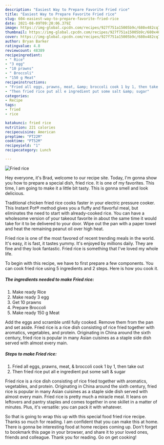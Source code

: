 ```yaml
---
description: "Easiest Way to Prepare Favorite Fried rice"
title: "Easiest Way to Prepare Favorite Fried rice"
slug: 604-easiest-way-to-prepare-favorite-fried-rice
date: 2021-08-09T09:20:06.379Z
image: https://img-global.cpcdn.com/recipes/927f751a15005b9c/680x482cq70/fried-rice-recipe-main-photo.jpg
thumbnail: https://img-global.cpcdn.com/recipes/927f751a15005b9c/680x482cq70/fried-rice-recipe-main-photo.jpg
cover: https://img-global.cpcdn.com/recipes/927f751a15005b9c/680x482cq70/fried-rice-recipe-main-photo.jpg
author: Bryan Barker
ratingvalue: 4.8
reviewcount: 48389
recipeingredient:
- " Rice"
- "3 egg"
- "10 prawns"
- " Broccoli"
- "150 g Meat"
recipeinstructions:
- "Fried all eggs, prawns, meat, &amp; broccoli cook 1 by 1, then take out"
- "Then fried rice put all e ingredient put some salt &amp; sugar"
categories:
- Recipe
tags:
- fried
- rice

katakunci: fried rice 
nutrition: 221 calories
recipecuisine: American
preptime: "PT22M"
cooktime: "PT52M"
recipeyield: "1"
recipecategory: Lunch

---
```



![Fried rice](https://img-global.cpcdn.com/recipes/927f751a15005b9c/680x482cq70/fried-rice-recipe-main-photo.jpg)

Hey everyone, it's Brad, welcome to our recipe site. Today, I'm gonna show you how to prepare a special dish, fried rice. It is one of my favorites. This time, I am going to make it a little bit tasty. This is gonna smell and look delicious.

Traditional chicken fried rice cooks faster in your electric pressure cooker. This Instant Pot® method gives you a fluffy and flavorful meal, but eliminates the need to start with already-cooked rice. You can have a wholesome version of your takeout favorite in about the same time it would take for it to be delivered to your door. Wipe out the pan with a paper towel and heat the remaining peanut oil over high heat.

Fried rice is one of the most favored of recent trending meals in the world. It's easy, it is fast, it tastes yummy. It's enjoyed by millions daily. They are fine and they look fantastic. Fried rice is something that I've loved my whole life.


To begin with this recipe, we have to first prepare a few components. You can cook fried rice using 5 ingredients and 2 steps. Here is how you cook it.

<!--inarticleads1-->

##### The ingredients needed to make Fried rice:

1. Make ready  Rice
1. Make ready 3 egg
1. Get 10 prawns
1. Prepare  Broccoli
1. Make ready 150 g Meat


Add the eggs and scramble until fully cooked. Remove them from the pan and set aside. Fried rice is a rice dish consisting of rice fried together with aromatics, vegetables, and protein. Originating in China around the sixth century, fried rice is popular in many Asian cuisines as a staple side dish served with almost every main. 

<!--inarticleads2-->

##### Steps to make Fried rice:

1. Fried all eggs, prawns, meat, &amp; broccoli cook 1 by 1, then take out
1. Then fried rice put all e ingredient put some salt &amp; sugar


Fried rice is a rice dish consisting of rice fried together with aromatics, vegetables, and protein. Originating in China around the sixth century, fried rice is popular in many Asian cuisines as a staple side dish served with almost every main. Fried rice is pretty much a miracle meal. It leans on leftovers and pantry staples and comes together in one skillet in a matter of minutes. Plus, it&#39;s versatile: you can pack it with whatever. 

So that is going to wrap this up with this special food fried rice recipe. Thanks so much for reading. I am confident that you can make this at home. There is gonna be interesting food at home recipes coming up. Don't forget to bookmark this page in your browser, and share it to your loved ones, friends and colleague. Thank you for reading. Go on get cooking!
